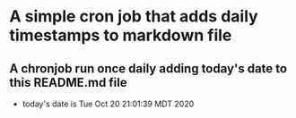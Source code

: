 A simple cron job that adds daily timestamps to markdown file
============================================================
## A chronjob run once daily adding today's date to this README.md file
* today's date is Tue Oct 20 21:01:39 MDT 2020
